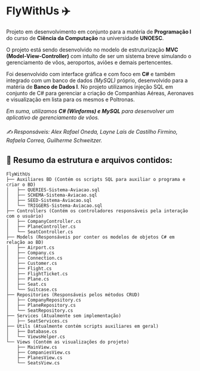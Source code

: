 
# FlyWithUs ✈️

Projeto em desenvolvimento em conjunto para a matéria de **Programação I** do curso de **Ciência da Computação** na universidade **UNOESC**.

O projeto está sendo desenvolvido no modelo de estruturização **MVC (Model-View-Controller)** com intuíto de ser um sistema breve simulando o gerenciamento de vôos, aeroportos, aviões e demais pertencentes.

Foi desenvolvido com interface gráfica e com foco em **C#** e também integrado com um banco de dados *(MySQL)* próprio, desenvolvido para a matéria de **Banco de Dados I**. No projeto utilizamos injeção SQL em conjunto de C# para gerenciar a criação de Companhias Aéreas, Aeronaves e visualização em lista para os mesmos e Poltronas.

*Em suma, utilizamos **C# (Winforms) e MySQL** para desenvolver um aplicativo de gerenciamento de vôos.*

###### ✍️ Responsáveis:  Alex Rafael Oneda, Layne Laís de Castilho Firmino, Rafaela Correa, Guilherme Schweitzer.

## 📂 Resumo da estrutura e arquivos contidos:
```
FlyWithUs
├── Auxiliares BD (Contém os scripts SQL para auxiliar o programa e criar o BD)
│   ├── QUERIES-Sistema-Aviacao.sql
│   ├── SCHEMA-Sistema-Aviacao.sql
│   ├── SEED-Sistema-Aviacao.sql
│   └── TRIGGERS-Sistema-Aviacao.sql
├── Controllers (Contém os controladores responsáveis pela interação com o usuário)
│   ├── CompanyController.cs
│   ├── PlaneController.cs
│   └── SeatController.cs
├── Models (Responsáveis por conter os modelos de objetos C# em relação ao BD)
│   ├── Airport.cs
│   ├── Company.cs
│   ├── Connection.cs
│   ├── Customer.cs
│   ├── Flight.cs
│   ├── FlightTicket.cs
│   ├── Plane.cs
│   ├── Seat.cs
│   └── Suitcase.cs
├── Repositories (Responsáveis pelos métodos CRUD)
│   ├── CompanyRepository.cs
│   ├── PlaneRepository.cs
│   └── SeatRepository.cs
├── Services (Atualmente sem implementação)
│   ├── SeatServices.cs
├── Utils (Atualmente contém scripts auxiliares em geral)
│   ├── Database.cs
│   └── ViewsHelper.cs
└── Views (Contém as visualizações do projeto)
    ├── MainView.cs
    ├── CompaniesView.cs
    ├── PlanesView.cs
    └── SeatsView.cs
```
